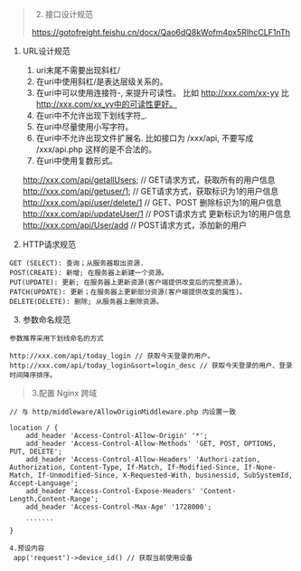 
> 2. 接口设计规范
>
> https://gotofreight.feishu.cn/docx/Qao6dQ8kWofm4px5RIhcCLF1nTh

1. URL设计规范
    1) uri末尾不需要出现斜杠/
    2) 在uri中使用斜杠/是表达层级关系的。
    3) 在uri中可以使用连接符-, 来提升可读性。
       比如 http://xxx.com/xx-yy 比 http://xxx.com/xx_yy中的可读性更好。
    4) 在uri中不允许出现下划线字符_.
    5) 在uri中尽量使用小写字符。
    6) 在uri中不允许出现文件扩展名. 比如接口为 /xxx/api, 不要写成 /xxx/api.php 这样的是不合法的。
    7) 在uri中使用复数形式。

   http://xxx.com/api/getallUsers; // GET请求方式，获取所有的用户信息
   http://xxx.com/api/getuser/1;   // GET请求方式，获取标识为1的用户信息
   http://xxx.com/api/user/delete/1 // GET、POST 删除标识为1的用户信息
   http://xxx.com/api/updateUser/1  // POST请求方式 更新标识为1的用户信息
   http://xxx.com/api/User/add      // POST请求方式，添加新的用户

2. HTTP请求规范

~~~
GET (SELECT): 查询；从服务器取出资源.
POST(CREATE): 新增; 在服务器上新建一个资源。
PUT(UPDATE): 更新; 在服务器上更新资源(客户端提供改变后的完整资源)。
PATCH(UPDATE): 更新；在服务器上更新部分资源(客户端提供改变的属性)。
DELETE(DELETE): 删除; 从服务器上删除资源。
~~~

3. 参数命名规范

~~~
参数推荐采用下划线命名的方式

http://xxx.com/api/today_login // 获取今天登录的用户。
http://xxx.com/api/today_login&sort=login_desc // 获取今天登录的用户、登录时间降序排序。
~~~

> 3.配置 Nginx 跨域

~~~
// 与 http/middleware/AllowOriginMiddleware.php 内设置一致

location / {
    add_header 'Access-Control-Allow-Origin' '*';
    add_header 'Access-Control-Allow-Methods' 'GET, POST, OPTIONS, PUT, DELETE';
    add_header 'Access-Control-Allow-Headers' 'Authori-zation, Authorization, Content-Type, If-Match, If-Modified-Since, If-None-Match, If-Unmodified-Since, X-Requested-With, businessid, SubSystemId, Accept-Language';
    add_header 'Access-Control-Expose-Headers' 'Content-Length,Content-Range';
    add_header 'Access-Control-Max-Age' '1728000';

    ```````
}

4.预设内容
 app('request')->device_id() // 获取当前使用设备